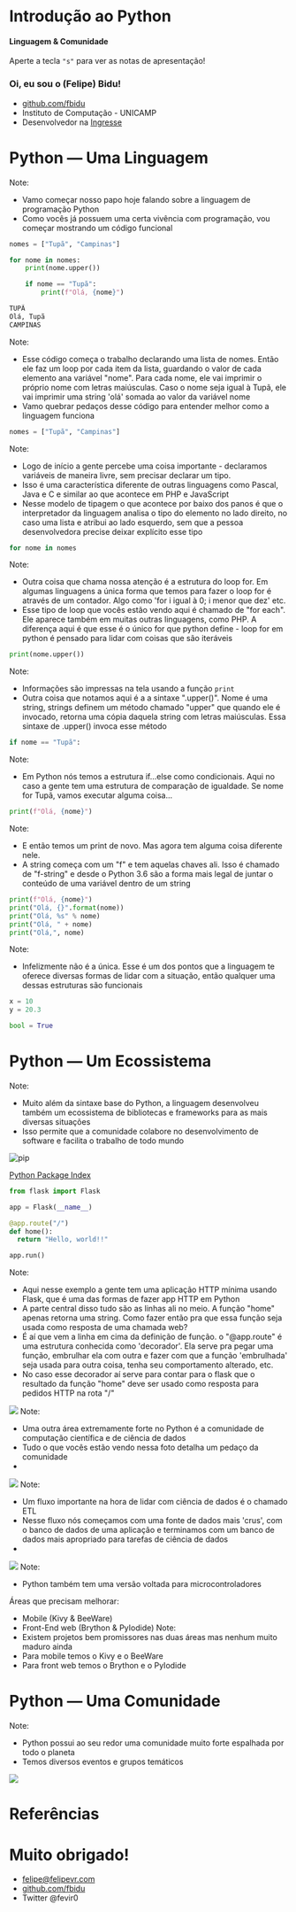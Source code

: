 # Introdução ao Python

#### Linguagem & Comunidade



Aperte a tecla `"s"` para ver as notas de apresentação!



### Oi, eu sou o (Felipe) Bidu!

* [github.com/fbidu](https://github.com/fbidu)
* Instituto de Computação - UNICAMP
* Desenvolvedor na [Ingresse](https://ingresse.com)



# Python ― Uma Linguagem
Note:
* Vamo começar nosso papo hoje falando sobre a linguagem de programação Python
* Como vocês já possuem uma certa vivência com programação, vou começar mostrando
  um código funcional


```python
nomes = ["Tupã", "Campinas"]

for nome in nomes:
    print(nome.upper())

    if nome == "Tupã":
        print(f"Olá, {nome}")
```

```txt
TUPÃ
Olá, Tupã
CAMPINAS
```
Note:
* Esse código começa o trabalho declarando uma lista de nomes. Então ele faz um
  loop por cada item da lista, guardando o valor de cada elemento ana variável
  "nome". Para cada nome, ele vai imprimir o próprio nome com letras maiúsculas.
  Caso o nome seja igual à Tupã, ele vai imprimir uma string 'olá' somada ao
  valor da variável nome
* Vamo quebrar pedaços desse código para entender melhor como a linguagem funciona


```python
nomes = ["Tupã", "Campinas"]
```
Note:
* Logo de início a gente percebe uma coisa importante - declaramos variáveis
  de maneira livre, sem precisar declarar um tipo.
* Isso é uma característica diferente de outras linguagens como Pascal, Java e C
  e similar ao que acontece em PHP e JavaScript
* Nesse modelo de tipagem o que acontece por baixo dos panos é que o interpretador
  da linguagem analisa o tipo do elemento no lado direito, no caso uma lista
  e atribui ao lado esquerdo, sem que a pessoa desenvolvedora precise deixar
  explícito esse tipo


```python
for nome in nomes
```
Note:
* Outra coisa que chama nossa atenção é a estrutura do loop for. Em algumas
  linguagens a única forma que temos para fazer o loop for é através de um contador.
  Algo como 'for i igual à 0; i menor que dez' etc.
* Esse tipo de loop que vocês estão vendo aqui é chamado de "for each". Ele aparece
  também em muitas outras linguagens, como PHP. A diferença aqui é que esse é
  o único for que python define - loop for em python é pensado para lidar com
  coisas que são iteráveis


```python
print(nome.upper())
```
Note:
* Informações são impressas na tela usando a função `print`
* Outra coisa que notamos aqui é a a sintaxe ".upper()". Nome é uma string,
  strings definem um método chamado "upper" que quando ele é invocado, retorna
  uma cópia daquela string com letras maiúsculas. Essa sintaxe de .upper() invoca
  esse método


```python
if nome == "Tupã":
```
Note:
* Em Python nós temos a estrutura if...else como condicionais. Aqui no caso
  a gente tem uma estrutura de comparação de igualdade. Se nome for Tupã,
  vamos executar alguma coisa...


```python
print(f"Olá, {nome}")
```
Note:
* E então temos um print de novo. Mas agora tem alguma coisa diferente nele.
* A string começa com um "f" e tem aquelas chaves ali. Isso é chamado de "f-string"
  e desde o Python 3.6 são a forma mais legal de juntar o conteúdo de uma variável
  dentro de um string


```python
print(f"Olá, {nome}")
print("Olá, {}".format(nome))
print("Olá, %s" % nome)
print("Olá, " + nome)
print("Olá,", nome)
```
Note:
* Infelizmente não é a única. Esse é um dos pontos que a linguagem te oferece
  diversas formas de lidar com a situação, então qualquer uma dessas estruturas
  são funcionais


```python
x = 10
y = 20.3

bool = True

```



# Python ― Um Ecossistema
Note:
* Muito além da sintaxe base do Python, a linguagem desenvolveu também um
  ecossistema de bibliotecas e frameworks para as mais diversas situações
* Isso permite que a comunidade colabore no desenvolvimento de software e facilita
  o trabalho de todo mundo


![pip](pip.png)

[Python Package Index](https://pypi.org/)


```python
from flask import Flask

app = Flask(__name__)

@app.route("/")
def home():
  return "Hello, world!!"

app.run()
```
Note:
* Aqui nesse exemplo a gente tem uma aplicação HTTP mínima usando Flask, que é
  uma das formas de fazer app HTTP em Python
* A parte central disso tudo são as linhas ali no meio. A função "home" apenas
  retorna uma string. Como fazer então pra que essa função seja usada como resposta
  de uma chamada web?
* É aí que vem a linha em cima da definição de função. o "@app.route" é uma
  estrutura conhecida como 'decorador'. Ela serve pra pegar uma função, embrulhar
  ela com outra e fazer com que a função 'embrulhada' seja usada para outra coisa,
  tenha seu comportamento alterado, etc.
* No caso esse decorador aí serve para contar para o flask que o resultado da
  função "home" deve ser usado como resposta para pedidos HTTP na rota "/"


![](pydata.png)
Note:
* Uma outra área extremamente forte no Python é a comunidade de computação
  científica e de ciência de dados
* Tudo o que vocês estão vendo nessa foto detalha um pedaço da comunidade
* <explicar as camadas>


![](etl.png)
Note:
* Um fluxo importante na hora de lidar com ciência de dados é o chamado ETL
* Nesse fluxo nós começamos com uma fonte de dados mais 'crus', com o banco de
  dados de uma aplicação e terminamos com um banco de dados mais apropriado para
  tarefas de ciência de dados
* <falar do airflow>


![](micro.jpeg)
Note:
* Python também tem uma versão voltada para microcontroladores


Áreas que precisam melhorar:

* Mobile (Kivy & BeeWare)
* Front-End web (Brython & PyIodide)
Note:
* Existem projetos bem promissores nas duas áreas mas nenhum muito maduro ainda
* Para mobile temos o Kivy e o BeeWare
* Para front web temos o Brython e o PyIodide


# Python ― Uma Comunidade
Note:
* Python possui ao seu redor uma comunidade muito forte espalhada por todo o
  planeta
* Temos diversos eventos e grupos temáticos


![](pybr2020.png)


# Referências



# Muito obrigado!

* felipe@felipevr.com
* [github.com/fbidu](https://github.com/fbidu)
* Twitter @fevir0

